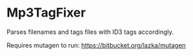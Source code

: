 # Mp3TagFixer
Parses filenames and tags files with ID3 tags accordingly.


Requires mutagen to run:
https://bitbucket.org/lazka/mutagen
